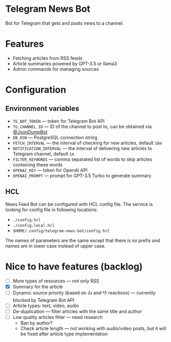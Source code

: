# Telegram News Bot

Bot for Telegram that gets and posts news to a channel.

# Features

- Fetching articles from RSS feeds
- Article summaries powered by GPT-3.5 or llama3
- Admin commands for managing sources

# Configuration

## Environment variables

- `TG_BOT_TOKEN` — token for Telegram Bot API
- `TG_CHANNEL_ID` — ID of the channel to post to, can be obtained via [@JsonDumpBot](https://t.me/JsonDumpBot)
- `DB_DSN` — PostgreSQL connection string
- `FETCH_INTERVAL` — the interval of checking for new articles, default `10m`
- `NOTIFICATION_INTERVAL` — the interval of delivering new articles to Telegram channel, default `1m`
- `FILTER_KEYWORDS` — comma separated list of words to skip articles containing these words
- `OPENAI_KEY` — token for OpenAI API
- `OPENAI_PROMPT` — prompt for GPT-3.5 Turbo to generate summary

## HCL

News Feed Bot can be configured with HCL config file. The service is looking for config file in following locations:

- `./config.hcl`
- `./config.local.hcl`
- `$HOME/.config/telegram-news-bot/config.hcl`

The names of parameters are the same except that there is no prefix and names are in lower case instead of upper case.

# Nice to have features (backlog)

- [ ] More types of resources — not only RSS
- [x] Summary for the article
- [ ] Dynamic source priority (based on 👍 and 👎 reactions) — currently blocked by Telegram Bot API
- [ ] Article types: text, video, audio
- [ ] De-duplication — filter articles with the same title and author
- [ ] Low quality articles filter — need research
    - Ban by author?
    - Check article length — not working with audio/video posts, but it will be fixed after article type implementation
